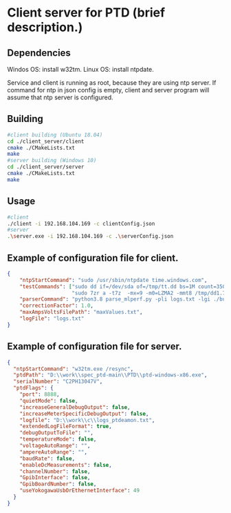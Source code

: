 # Client server for PTD (brief description.)
## Dependencies
Windos OS: install w32tm.
Linux OS: install ntpdate.

Service and client is running as root, because they are using ntp server. If command for ntp in json config is empty, client and server program will assume that ntp server is configured. 

## Building
```bash
#client building (Ubuntu 18.04)
cd ./client_server/client
cmake ./CMakeLists.txt
make
#server building (Windows 10)
cd ./client_server/server
cmake ./CMakeLists.txt
make
```

## Usage

```bash
#client
./client -i 192.168.104.169 -c clientConfig.json
#server
.\server.exe -i 192.168.104.169 -c .\serverConfig.json

```
## Example of configuration file for client.
```json
{
	"ntpStartCommand": "sudo /usr/sbin/ntpdate time.windows.com",
	"testCommands": ["sudo dd if=/dev/sda of=/tmp/tt.dd bs=1M count=3500",
                     "sudo 7zr a -t7z  -mx=9 -m0=LZMA2 -mmt8 /tmp/dd1.7z /tmp/tt.dd"],
    "parserCommand": "python3.8 parse_mlperf.py -pli logs.txt -lgi ./build",
    "correctionFactor": 1.0,
    "maxAmpsVoltsFilePath": "maxValues.txt",
    "logFile": "logs.txt"
}

```
## Example of configuration file for server.
```json
{
  "ntpStartCommand": "w32tm.exe /resync",
  "ptdPath": "D:\\work\\spec_ptd-main\\PTD\\ptd-windows-x86.exe",
  "serialNumber": "C2PH13047V",
  "ptdFlags": {
    "port": 8888,
    "quietMode": false,
    "increaseGeneralDebugOutput": false,
    "increaseMeterSpecificDebugOutput": false,
    "logfile": "D:\\work\\c\\logs_ptdeamon.txt",
    "extendedLogFileFormat": true,
    "debugOutputToFile": "",
    "temperatureMode": false,
    "voltageAutoRange": "",
    "ampereAutoRange": "",
    "baudRate": false,
    "enableDcMeasurements": false,
    "channelNumber": false,
    "GpibInterface": false,
    "GpibBoardNumber": false,
    "useYokogawaUsbOrEthernetInterface": 49
  }
}

```
